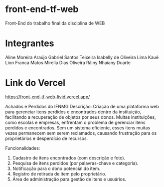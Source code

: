 # front-end-tf-web
Front-End do trabalho final da disciplina de WEB

# Integrantes
Aline Moreira Araújo
Gabriel Santos Teixeira
Isabelly de Oliveira Lima
Kauê Lion Franca Matos
Mirella Dias Oliveira
Ráiny Nhaiany Duarte

# Link do Vercel
https://front-end-tf-web-livid.vercel.app/

Achados e Perdidos do IFNMG
Descrição: Criação de uma plataforma web para gerenciar itens perdidos e encontrados dentro da instituição, facilitando a recuperação de objetos por seus donos.
Muitas instituições, como escolas e empresas, enfrentam o problema de gerenciar itens perdidos e encontrados. Sem um sistema eficiente, esses itens muitas vezes permanecem sem serem reclamados, causando frustração para os proprietários e desperdício de recursos.

Funcionalidades:
1. Cadastro de itens encontrados (com descrição e foto).
2. Pesquisa de itens perdidos (por palavras-chave e categoria).
3. Notificação para o dono potencial do item.
4. Registro de retirada de item pelo proprietário.
5. Área de administração para gestão de itens e usuários.